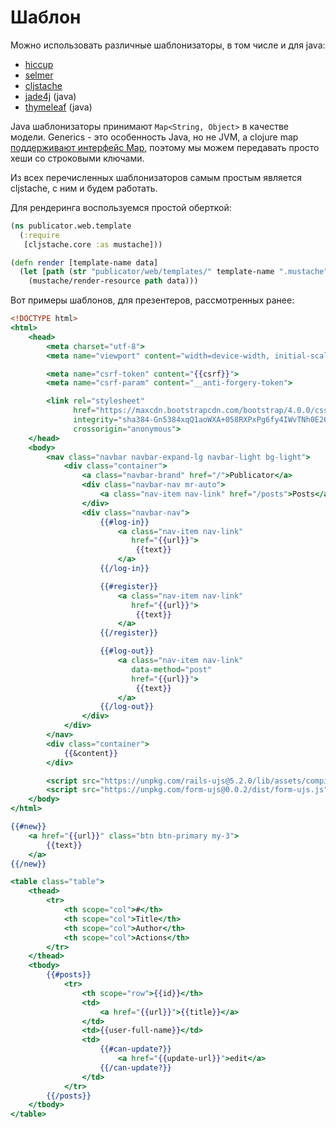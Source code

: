 # Шаблон

Можно использовать различные шаблонизаторы, в том числе и для java:

+ [hiccup](https://github.com/weavejester/hiccup)
+ [selmer](https://github.com/yogthos/Selmer)
+ [cljstache](https://github.com/fotoetienne/cljstache)
+ [jade4j](https://github.com/neuland/jade4j) (java)
+ [thymeleaf](https://www.thymeleaf.org) (java)

Java шаблонизаторы принимают `Map<String, Object>` в качестве модели.
Generics - это особенность Java, но не JVM, а clojure map
[поддерживают интерфейс Map](https://github.com/clojure/clojure/blob/master/src/jvm/clojure/lang/APersistentMap.java#L16),
поэтому мы можем передавать просто хеши со строковыми ключами.

Из всех перечисленных шаблонизаторов самым простым является cljstache, с ним и будем работать.

Для рендеринга воспользуемся простой оберткой:

```clojure
(ns publicator.web.template
  (:require
   [cljstache.core :as mustache]))

(defn render [template-name data]
  (let [path (str "publicator/web/templates/" template-name ".mustache")]
    (mustache/render-resource path data)))
```

Вот примеры шаблонов, для презентеров, рассмотренных ранее:

```mustache
<!DOCTYPE html>
<html>
    <head>
        <meta charset="utf-8">
        <meta name="viewport" content="width=device-width, initial-scale=1, shrink-to-fit=no">

        <meta name="csrf-token" content="{{csrf}}">
        <meta name="csrf-param" content="__anti-forgery-token">

        <link rel="stylesheet"
              href="https://maxcdn.bootstrapcdn.com/bootstrap/4.0.0/css/bootstrap.min.css"
              integrity="sha384-Gn5384xqQ1aoWXA+058RXPxPg6fy4IWvTNh0E263XmFcJlSAwiGgFAW/dAiS6JXm"
              crossorigin="anonymous">
    </head>
    <body>
        <nav class="navbar navbar-expand-lg navbar-light bg-light">
            <div class="container">
                <a class="navbar-brand" href="/">Publicator</a>
                <div class="navbar-nav mr-auto">
                    <a class="nav-item nav-link" href="/posts">Posts</a>
                </div>
                <div class="navbar-nav">
                    {{#log-in}}
                        <a class="nav-item nav-link"
                           href="{{url}}">
                            {{text}}
                        </a>
                    {{/log-in}}

                    {{#register}}
                        <a class="nav-item nav-link"
                           href="{{url}}">
                            {{text}}
                        </a>
                    {{/register}}

                    {{#log-out}}
                        <a class="nav-item nav-link"
                           data-method="post"
                           href="{{url}}">
                            {{text}}
                        </a>
                    {{/log-out}}
                </div>
            </div>
        </nav>
        <div class="container">
            {{&content}}
        </div>

        <script src="https://unpkg.com/rails-ujs@5.2.0/lib/assets/compiled/rails-ujs.js"></script>
        <script src="https://unpkg.com/form-ujs@0.0.2/dist/form-ujs.js"></script>
    </body>
</html>
```

```mustache
{{#new}}
    <a href="{{url}}" class="btn btn-primary my-3">
        {{text}}
    </a>
{{/new}}

<table class="table">
    <thead>
        <tr>
            <th scope="col">#</th>
            <th scope="col">Title</th>
            <th scope="col">Author</th>
            <th scope="col">Actions</th>
        </tr>
    </thead>
    <tbody>
        {{#posts}}
            <tr>
                <th scope="row">{{id}}</th>
                <td>
                    <a href="{{url}}">{{title}}</a>
                </td>
                <td>{{user-full-name}}</td>
                <td>
                    {{#can-update?}}
                        <a href="{{update-url}}">edit</a>
                    {{/can-update?}}
                </td>
            </tr>
        {{/posts}}
    </tbody>
</table>
```
